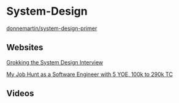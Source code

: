 # System-Design
[donnemartin/system-design-primer](https://github.com/donnemartin/system-design-primer)


## Websites
[Grokking the System Design Interview](https://designgurus.org/course/grokking-the-system-design-interview)

[My Job Hunt as a Software Engineer with 5 YOE, 100k to 290k TC](https://www.reddit.com/r/cscareerquestions/comments/xpnxy2/my_job_hunt_as_a_software_engineer_with_5_yoe/)

## Videos
